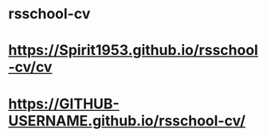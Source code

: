 # rsschool-cv
# https://Spirit1953.github.io/rsschool-cv/cv
# https://GITHUB-USERNAME.github.io/rsschool-cv/
